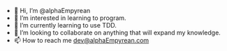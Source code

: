 - 👋 Hi, I’m @alphaEmpyrean
- 👀 I’m interested in learning to program.
- 🌱 I’m currently learning to use TDD.
- 💞️ I’m looking to collaborate on anything that will expand my knowledge.
- 📫 How to reach me dev@alphaEmpyrean.com

<!---
alphaEmpyrean/alphaEmpyrean is a ✨ special ✨ repository because its `README.md` (this file) appears on your GitHub profile.
You can click the Preview link to take a look at your changes.
--->
